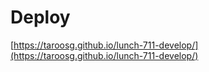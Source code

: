 # Deploy

[https://taroosg.github.io/lunch-711-develop/](https://taroosg.github.io/lunch-711-develop/)
